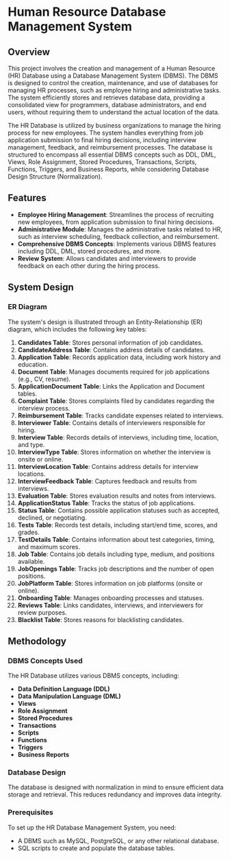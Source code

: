 # Human Resource Database Management System

## Overview

This project involves the creation and management of a Human Resource (HR) Database using a Database Management System (DBMS). The DBMS is designed to control the creation, maintenance, and use of databases for managing HR processes, such as employee hiring and administrative tasks. The system efficiently stores and retrieves database data, providing a consolidated view for programmers, database administrators, and end users, without requiring them to understand the actual location of the data.

The HR Database is utilized by business organizations to manage the hiring process for new employees. The system handles everything from job application submission to final hiring decisions, including interview management, feedback, and reimbursement processes. The database is structured to encompass all essential DBMS concepts such as DDL, DML, Views, Role Assignment, Stored Procedures, Transactions, Scripts, Functions, Triggers, and Business Reports, while considering Database Design Structure (Normalization).

## Features

- **Employee Hiring Management**: Streamlines the process of recruiting new employees, from application submission to final hiring decisions.
- **Administrative Module**: Manages the administrative tasks related to HR, such as interview scheduling, feedback collection, and reimbursement.
- **Comprehensive DBMS Concepts**: Implements various DBMS features including DDL, DML, stored procedures, and more.
- **Review System**: Allows candidates and interviewers to provide feedback on each other during the hiring process.

## System Design

### ER Diagram

The system's design is illustrated through an Entity-Relationship (ER) diagram, which includes the following key tables:

1. **Candidates Table**: Stores personal information of job candidates.
2. **CandidateAddress Table**: Contains address details of candidates.
3. **Application Table**: Records application data, including work history and education.
4. **Document Table**: Manages documents required for job applications (e.g., CV, resume).
5. **ApplicationDocument Table**: Links the Application and Document tables.
6. **Complaint Table**: Stores complaints filed by candidates regarding the interview process.
7. **Reimbursement Table**: Tracks candidate expenses related to interviews.
8. **Interviewer Table**: Contains details of interviewers responsible for hiring.
9. **Interview Table**: Records details of interviews, including time, location, and type.
10. **InterviewType Table**: Stores information on whether the interview is onsite or online.
11. **InterviewLocation Table**: Contains address details for interview locations.
12. **InterviewFeedback Table**: Captures feedback and results from interviews.
13. **Evaluation Table**: Stores evaluation results and notes from interviews.
14. **ApplicationStatus Table**: Tracks the status of job applications.
15. **Status Table**: Contains possible application statuses such as accepted, declined, or negotiating.
16. **Tests Table**: Records test details, including start/end time, scores, and grades.
17. **TestDetails Table**: Contains information about test categories, timing, and maximum scores.
18. **Job Table**: Contains job details including type, medium, and positions available.
19. **JobOpenings Table**: Tracks job descriptions and the number of open positions.
20. **JobPlatform Table**: Stores information on job platforms (onsite or online).
21. **Onboarding Table**: Manages onboarding processes and statuses.
22. **Reviews Table**: Links candidates, interviews, and interviewers for review purposes.
23. **Blacklist Table**: Stores reasons for blacklisting candidates.

## Methodology

### DBMS Concepts Used

The HR Database utilizes various DBMS concepts, including:

- **Data Definition Language (DDL)**
- **Data Manipulation Language (DML)**
- **Views**
- **Role Assignment**
- **Stored Procedures**
- **Transactions**
- **Scripts**
- **Functions**
- **Triggers**
- **Business Reports**

### Database Design

The database is designed with normalization in mind to ensure efficient data storage and retrieval. This reduces redundancy and improves data integrity.

### Prerequisites

To set up the HR Database Management System, you need:

- A DBMS such as MySQL, PostgreSQL, or any other relational database.
- SQL scripts to create and populate the database tables.

